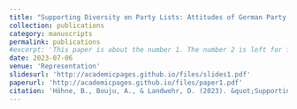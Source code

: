 ```yaml
---
title: "Supporting Diversity on Party Lists: Attitudes of German Party Gatekeepers towards Enhancing Immigrant Representation."
collection: publications
category: manuscripts
permalink: publications
#excerpt: 'This paper is about the number 1. The number 2 is left for future work.'
date: 2023-07-06
venue: 'Representation'
slidesurl: 'http://academicpages.github.io/files/slides1.pdf'
paperurl: 'http://academicpages.github.io/files/paper1.pdf'
citation: 'Höhne, B., Bouju, A., & Landwehr, D. (2023). &quot;Supporting Diversity on Party Lists: Attitudes of German Party Gatekeepers towards Enhancing Immigrant Representation.&quot; <i>Representation</i>. 60(3).'
---
```


